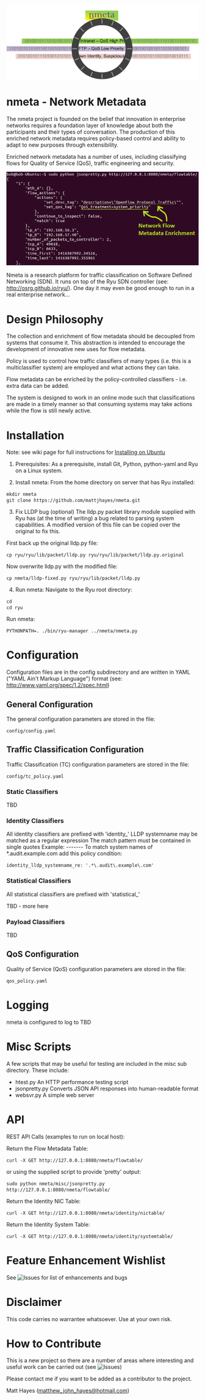 ![](docs/source/images/nmeta.png)

# nmeta - Network Metadata

The nmeta project is founded on the belief that innovation in enterprise networks requires a foundation layer of knowledge about both the participants and their types of conversation. The production of this enriched network metadata requires policy-based control and ability to adapt to new purposes through extensibility.

Enriched network metadata has a number of uses, including classifying flows for Quality of Service (QoS), traffic engineering and security.

![](docs/source/images/flow_metadata_screenshot2.png)

Nmeta is a research platform for traffic classification on Software Defined Networking (SDN).  It runs on top of the Ryu SDN controller (see: http://osrg.github.io/ryu/). One day it may even be good enough to run in a real enterprise network...

# Design Philosophy

The collection and enrichment of flow metadata should be decoupled from
systems that consume it. This abstraction is intended to encourage the
development of innovative new uses for flow metadata.

Policy is used to control how traffic classifiers of many types
(i.e. this is a multiclassifier system) are employed and what actions
they can take.

Flow metadata can be enriched by the policy-controlled classifiers - i.e.
extra data can be added.

The system is designed to work in an online mode such that classifications are
made in a timely manner so that consuming systems may take actions while
the flow is still newly active.

# Installation

Note: see wiki page for full instructions for [Installing on Ubuntu](https://github.com/mattjhayes/nmeta/wiki/Installing-on-Ubuntu)

1) Prerequisites:
As a prerequisite, install Git, Python, python-yaml and Ryu on a Linux system.

2) Install nmeta:
From the home directory on server that has Ryu installed:

```
mkdir nmeta
git clone https://github.com/mattjhayes/nmeta.git
```

3) Fix LLDP bug (optional)
The lldp.py packet library module supplied with Ryu has
(at the time of writing) a bug related to parsing system
capabilities. A modified version of this file can be
copied over the original to fix this.

First back up the original lldp.py file:

```
cp ryu/ryu/lib/packet/lldp.py ryu/ryu/lib/packet/lldp.py.original
```

Now overwrite lldp.py with the modified file:

```
cp nmeta/lldp-fixed.py ryu/ryu/lib/packet/lldp.py
```

4) Run nmeta:
Navigate to the Ryu root directory:

```
cd
cd ryu
```

Run nmeta:

```
PYTHONPATH=. ./bin/ryu-manager ../nmeta/nmeta.py
```

# Configuration

Configuration files are in the config subdirectory and are written
in YAML ("YAML Ain't Markup Language") format
(see: http://www.yaml.org/spec/1.2/spec.html)

## General Configuration

The general configuration parameters are stored in the file:

```
config/config.yaml
```

## Traffic Classification Configuration

Traffic Classification (TC) configuration parameters are stored in the file:

```
config/tc_policy.yaml
```

### Static Classifiers

TBD

### Identity Classifiers

  All identity classifiers are prefixed with 'identity_'
  LLDP systemname may be matched as a regular expression
  The match pattern must be contained in single quotes
    Example:
    -------
    To match system names of *.audit.example.com add this policy condition:

```
identity_lldp_systemname_re: '.*\.audit\.example\.com'
```

### Statistical Classifiers

  All statistical classifiers are prefixed with 'statistical_'

TBD - more here

### Payload Classifiers

TBD

## QoS Configuration

Quality of Service (QoS) configuration parameters are stored in the file:

```
qos_policy.yaml
```

# Logging

nmeta is configured to log to
TBD

# Misc Scripts

A few scripts that may be useful for testing are included
in the misc sub directory. These include:
 - htest.py An HTTP performance testing script
 - jsonpretty.py Converts JSON API responses into human-readable format
 - websvr.py A simple web server

# API

REST API Calls (examples to run on local host):

Return the Flow Metadata Table:
```
curl -X GET http://127.0.0.1:8080/nmeta/flowtable/
```
or using the supplied script to provide 'pretty' output:
```
sudo python nmeta/misc/jsonpretty.py http://127.0.0.1:8080/nmeta/flowtable/
```

Return the Identity NIC Table:
```
curl -X GET http://127.0.0.1:8080/nmeta/identity/nictable/
```

Return the Identity System Table:
```
curl -X GET http://127.0.0.1:8080/nmeta/identity/systemtable/
```



# Feature Enhancement Wishlist

See ![Issues](https://github.com/mattjhayes/nmeta/issues) for list of enhancements and bugs

# Disclaimer

This code carries no warrantee whatsoever. Use at your own risk.

# How to Contribute

This is a new project so there are a number of areas where interesting and useful work can be carried out (see ![Issues](https://github.com/mattjhayes/nmeta/issues))

Please contact me if you want to be added as a contributor to the project.

Matt Hayes (matthew_john_hayes@hotmail.com)

